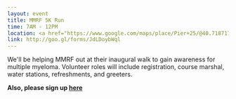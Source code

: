 ```yaml
---
layout: event
title: MMRF 5K Run
time: 7AM - 12PM
location: <a href="https://www.google.com/maps/place/Pier+25/@40.718717,-74.0141051,17z/data=!4m2!3m1!1s0x89c259f62b939287:0x8d965a08cff27149">Pier 25, Hudson River Park</a>
link: http://goo.gl/forms/JdLDoybWql
---
```

We'll be helping MMRF out at their inaugural walk to gain awareness for multiple myeloma. Volunteer roles will include registration, course marshal, water stations, refreshments, and greeters. 

**Also, please sign up [here](http://support.themmrf.org/site/PageNavigator/rfr_volunteer.html?fr_id=2174)**